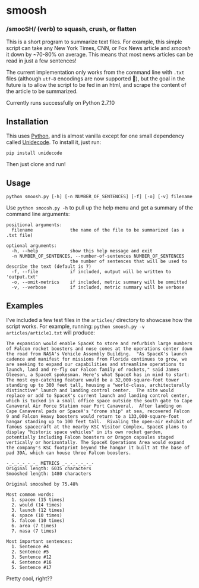 # smoosh 
### /smooSH/ (verb) to squash, crush, or flatten

This is a short program to summarize text files. For example, this simple script can take any New York Times, CNN, or Fox News article and _smoosh_ it down by ~70-80% on average. This means that most news articles can be read in just a few sentences!

The current implementation only works from the command line with `.txt` files (although `utf-8` encodings are now supported 🎉), but the goal in the future is to allow the script to be fed in an html, and scrape the content of the article to be summarized.

Currently runs successfully on Python 2.7.10

## Installation

This uses [Python](https://www.python.org/), and is almost vanilla except for one small dependency called [Unidecode](https://pypi.org/project/Unidecode/). To install it, just run:
```
pip install unidecode
```
Then just clone and run!

## Usage

`python smoosh.py [-h] [-n NUMBER_OF_SENTENCES] [-f] [-o] [-v] filename`

Use `python smoosh.py -h` to pull up the help menu and get a summary of the command line arguments:
```
positional arguments:
  filename              the name of the file to be summarized (as a .txt file)

optional arguments:
  -h, --help            show this help message and exit
  -n NUMBER_OF_SENTENCES, --number-of-sentences NUMBER_OF_SENTENCES
                        the number of sentences that will be used to describe the text (default is 7)
  -f, --file            if included, output will be written to 'output.txt'
  -o, --omit-metrics    if included, metric summary will be ommitted
  -v, --verbose         if included, metric summary will be verbose
```

## Examples

I've included a few test files in the `articles/` directory to showcase how the script works. For example, running: `python smoosh.py -v articles/article1.txt` will produce:

```
The expansion would enable SpaceX to store and refurbish large numbers of Falcon rocket boosters and nose cones at the operations center down the road from NASA's Vehicle Assembly Building.  "As SpaceX's launch cadence and manifest for missions from Florida continues to grow, we are seeking to expand our capabilities and streamline operations to launch, land and re-fly our Falcon family of rockets," said James Gleeson, a SpaceX spokesman. Here's what SpaceX has in mind to start:  The most eye-catching feature would be a 32,000-square-foot tower standing up to 300 feet tall, housing a "world-class, architecturally distinctive" launch and landing control center.  The site would replace or add to SpaceX's current launch and landing control center, which is tucked in a small office space outside the south gate to Cape Canaveral Air Force Station near Port Canaveral.  After landing on Cape Canaveral pads or SpaceX's "drone ship" at sea, recovered Falcon 9 and Falcon Heavy boosters would return to a 133,000-square-foot hangar standing up to 100 feet tall.  Rivaling the open-air exhibit of famous spacecraft at the nearby KSC Visitor Complex, SpaceX plans to display "historic space vehicles" in its own rocket garden, potentially including Falcon boosters or Dragon capsules staged vertically or horizontally. The SpaceX Operations Area would expand the company's KSC footprint beyond the hangar it built at the base of pad 39A, which can house three Falcon boosters.

-_-_-_-_-_-_ METRICS _-_-_-_-_-_-
Original length: 6035 characters
Smooshed length: 1480 characters

Original smooshed by 75.48%

Most common words:
  1. spacex (15 times)
  2. would (14 times)
  3. launch (12 times)
  4. space (10 times)
  5. falcon (10 times)
  6. area (7 times)
  7. nasa (7 times)

Most important sentences:
  1. Sentence #4
  2. Sentence #5
  3. Sentence #12
  4. Sentence #16
  5. Sentence #17
```

Pretty cool, right??
